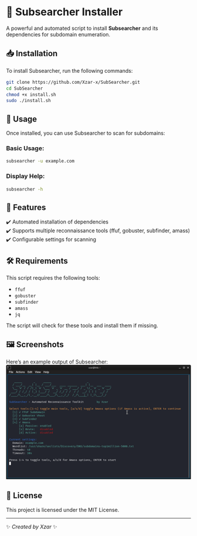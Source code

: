 # 🚀 Subsearcher Installer

A powerful and automated script to install **Subsearcher** and its dependencies for subdomain enumeration.

## 📥 Installation
To install Subsearcher, run the following commands:
```bash
git clone https://github.com/Xzar-x/SubSearcher.git
cd SubSearcher
chmod +x install.sh
sudo ./install.sh
```

## 🔧 Usage
Once installed, you can use Subsearcher to scan for subdomains:

### Basic Usage:
```bash
subsearcher -u example.com
```

### Display Help:
```bash
subsearcher -h
```

## 📌 Features
✔️ Automated installation of dependencies  
✔️ Supports multiple reconnaissance tools (ffuf, gobuster, subfinder, amass)  
✔️ Configurable settings for scanning  

## 🛠 Requirements
This script requires the following tools:
- `ffuf`
- `gobuster`
- `subfinder`
- `amass`
- `jq`

The script will check for these tools and install them if missing.

## 🖼️ Screenshots
Here’s an example output of Subsearcher:
![SubSearcher](https://github.com/Xzar-x/images/raw/main/subsearcher.png)


## 📄 License
This project is licensed under the MIT License.

---
✨ *Created by Xzar* ✨
